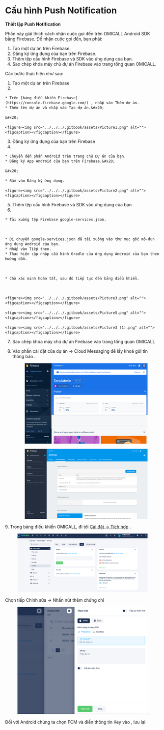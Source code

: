 # Cấu hình Push Notification

**Thiết lập Push Notification**

Phần này giải thích cách nhận cuộc gọi đến trên OMICALL Android SDK bằng Firebase. Để nhận cuộc gọi đến, bạn phải:

1. Tạo một dự án trên Firebase.
2. Đăng ký ứng dụng của bạn trên Firebase.
3. Thêm tệp cấu hình Firebase và SDK vào ứng dụng của bạn.
4. Sao chép khóa máy chủ dự án Firebase vào trang tổng quan OMICALL.

Các bước thực hiện như sau:

1. Tạo một dự án trên Firebase
2.

    * Trên [bảng điều khiển Firebase](https://console.firebase.google.com/) , nhấp vào Thêm dự án.
    * Thêm tên dự án và nhấp vào Tạo dự án.&#x20;

    &#x20;

    <figure><img src="../../../.gitbook/assets/Picture1.png" alt=""><figcaption></figcaption></figure>
3. Đăng ký ứng dụng của bạn trên Firebase
4.

    * Chuyển đến phần Android trên trang chủ Dự án của bạn.
    * Đăng ký App Android của bạn trên Firebase.&#x20;

    &#x20;

    * Bấm vào Đăng ký ứng dụng.

    <figure><img src="../../../.gitbook/assets/Picture2.png" alt=""><figcaption></figcaption></figure>
5. Thêm tệp cấu hình Firebase và SDK vào ứng dụng của bạn
6.

    * Tải xuống tệp Firebase google-services.json.



    * Di chuyển google-services.json đã tải xuống vào thư mục gốc mô-đun ứng dụng Android của bạn.
    * Nhấp vào Tiếp theo.
    * Thực hiện cập nhập cấu hình Gradle của ứng dụng Android của bạn theo hướng dẫn.



    * Chờ xác minh hoàn tất, sau đó tiếp tục đến bảng điều khiển.



    <figure><img src="../../../.gitbook/assets/Picture3.png" alt=""><figcaption></figcaption></figure>

    <figure><img src="../../../.gitbook/assets/Picture5.png" alt=""><figcaption></figcaption></figure>

    <figure><img src="../../../.gitbook/assets/Picture3 (1).png" alt=""><figcaption></figcaption></figure>
7. Sao chép khóa máy chủ dự án Firebase vào trang tổng quan OMICALL
8.  Vào phần cài đặt của dự án -> Cloud Messaging để lấy khoá gửi tin thông báo . &#x20;



    <figure><img src="../../../.gitbook/assets/Picture6.png" alt=""><figcaption></figcaption></figure>

    <figure><img src="../../../.gitbook/assets/Picture7.png" alt=""><figcaption></figcaption></figure>

&#x20;

9\. Trong bảng điều khiển OMICALL, đi tới [Cài đặt -> Tích hợp](https://ocp52033.omicrm.vn/config/company/integrated/api) .&#x20;

&#x20;

<figure><img src="../../../.gitbook/assets/Picture18.png" alt=""><figcaption></figcaption></figure>

Chọn tiếp Chỉnh sửa -> Nhấn nút thêm chứng chỉ

<figure><img src="../../../.gitbook/assets/Picture19.png" alt=""><figcaption></figcaption></figure>

Đối với Android chúng ta chọn FCM và điền thông tin Key vào , lưu lại

&#x20;
